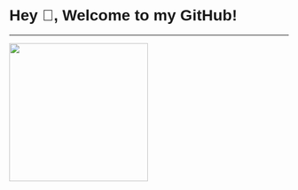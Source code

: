 <h1 style="font-family:sans-serif">Hey 👋, Welcome to my GitHub!</h1>
<hr/>
<img src="https://user-images.githubusercontent.com/74038190/225813708-98b745f2-7d22-48cf-9150-083f1b00d6c9.gif" height="250"  />

